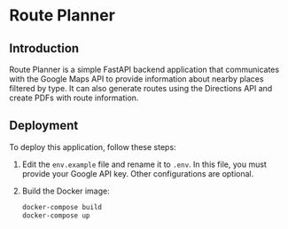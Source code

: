# Route Planner

## Introduction

Route Planner is a simple FastAPI backend application that communicates with the Google Maps API to provide information about nearby places filtered by type. It can also generate routes using the Directions API and create PDFs with route information.

## Deployment

To deploy this application, follow these steps:

1. Edit the `env.example` file and rename it to `.env`. In this file, you must provide your Google API key. Other configurations are optional.

2. Build the Docker image:

   ```bash
   docker-compose build
   docker-compose up





